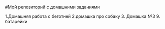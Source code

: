 ﻿#Мой репозиторий с домашними заданиями

1.Домашняя работа с беготней
2.домашка про собаку
3. Домашка №3
9. батарейки